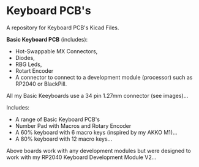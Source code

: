 # Keyboard PCB's
A repository for Keyboard PCB's Kicad Files.

**Basic Keyboard PCB** (includes):  
+ Hot-Swappable MX Connectors,
+ Diodes,
+ RBG Leds, 
+ Rotart Encoder
+ A connector to connect to a development module (processor) such as RP2040 or BlackPill.

All my Basic Keeyboards use a 34 pin 1.27mm connector (see images)...

Includes: 
+ A range of Basic Keyboard PCB's
+ Number Pad with Macros and Rotary Encoder
+ A 60% keyboard with 6 macro keys (inspired by my AKKO M1)...
+ A 80% keyboard with 12 macro keys...

Above boards work with any development modules but were designed to work with my RP2040 Keyboard Development Module V2...
